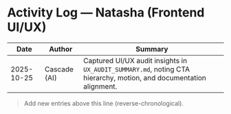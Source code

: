 # Activity Log — Natasha (Frontend UI/UX)

| Date | Author | Summary |
|------|--------|---------|
| 2025-10-25 | Cascade (AI) | Captured UI/UX audit insights in `UX_AUDIT_SUMMARY.md`, noting CTA hierarchy, motion, and documentation alignment. |

> Add new entries above this line (reverse-chronological).
